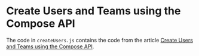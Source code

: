 # Create Users and Teams using the Compose API

The code in `createUsers.js` contains the code from the article [Create Users and Teams using the Compose API]().